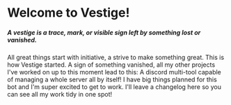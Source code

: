 # Welcome to Vestige!
##### A vestige is a trace, mark, or visible sign left by something lost or vanished.
All great things start with initiative, a strive to make something great. This is how Vestige started. A sign of something vanished, all my other projects I've worked on up to this moment lead to this: A discord multi-tool capable of managing a whole server all by itself!   I have big things planned for this bot and I'm super excited to get to work. I'll leave a changelog here so you can see all my work tidy in one spot!
